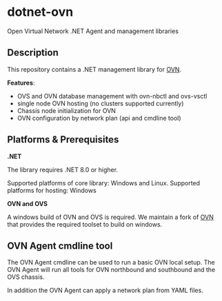 # dotnet-ovn
Open Virtual Network .NET Agent and management libraries

## Description

This repository contains a .NET management library for [OVN](https://github.com/ovn-org/ovn).


**Features**:  
- OVS and OVN database management with ovn-nbctl and ovs-vsctl
- single node OVN hosting (no clusters supported currently)
- Chassis node initialization for OVN
- OVN configuration by network plan (api and cmdline tool)

## Platforms & Prerequisites

**.NET**

The library requires .NET 8.0 or higher.

Supported platforms of core library: Windows and Linux.
Supported platforms for hosting: Windows

**OVN and OVS**

A windows build of OVN and OVS is required. We maintain a fork of [OVN](https://github.com/dbosoft/ovn) that 
provides the required toolset to build on windows.



## OVN Agent cmdline tool

The OVN Agent cmdline can be used to run a basic OVN local setup. 
The OVN Agent will run all tools for OVN northbound and southbound and the OVS chassis. 

In addition the OVN Agent can apply a network plan from YAML files.


